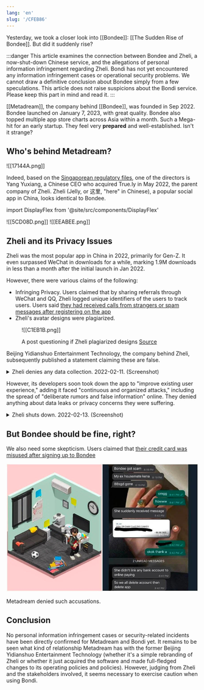 ```yaml
---
lang: 'en'
slug: '/CFEB86'
---
```


Yesterday, we took a closer look into [[Bondee]]: [[The Sudden Rise of Bondee]]. But did it suddenly rise?

:::danger
This article examines the connection between Bondee and Zheli, a now-shut-down Chinese service, and the allegations of personal information infringement regarding Zheli. Bondi has not yet encountered any information infringement cases or operational security problems. We cannot draw a definitive conclusion about Bondee simply from a few speculations. This article does not raise suspicions about the Bondi service. Please keep this part in mind and read it.
:::

[[Metadream]], the company behind [[Bondee]], was founded in Sep 2022. Bondee launched on January 7, 2023, with great quality. Bondee also topped multiple app store charts across Asia within a month. Such a Mega-hit for an early startup. They feel very **prepared** and well-established. Isn't it strange?

## Who's behind Metadream?

![[17144A.png]]

Indeed, based on the [Singaporean regulatory files](https://drive.google.com/file/d/1eIgAcVLUHA7luzCGZT_ed0R27Slwjd03/view), one of the directors is Yang Yuxiang, a Chinese CEO who acquired True.ly in May 2022, the parent company of Zheli. Zheli (Jelly, or 这里, "here" in Chinese), a popular social app in China, looks identical to Bondee.

import DisplayFlex from '@site/src/components/DisplayFlex'

<DisplayFlex>
![[5CD08D.png]]
![[EEABEE.png]]
</DisplayFlex>

## Zheli and its Privacy Issues

Zheli was the most popular app in China in 2022, primarily for Gen-Z. It even surpassed WeChat in downloads for a while, marking 1.9M downloads in less than a month after the initial launch in Jan 2022.

However, there were various claims of the following:

- Infringing Privacy. Users claimed that by sharing referrals through WeChat and QQ, Zheli logged unique identifiers of the users to track users. Users said [they had received calls from strangers or spam messages after registering on the app](https://www.sixthtone.com/news/1009661/metaverse-like-app-pauses-user-registration-over-data-leak-claims-)
- Zheli's avatar designs were plagiarized.

<figure>

![[C1EB1B.png]]

<figcaption>

A post questioning if Zheli plagiarized designs
[Source](https://www.xiaohongshu.com/explore/6204d0490000000021037640)

</figcaption>

</figure>

Beijing Yidianshuo Entertainment Technology, the company behind Zheli, subsequently published a statement claiming these are false.

<details>
<summary>Zheli denies any data collection. 2022-02-11. (Screenshot)</summary>

![[5A4739.png]]

The Zheli app was recently accused of using users' private information, such as their WeChat ID and QQ number, without authorization. This caused concern among users and spread on various platforms. However, after investigation, the claims were found to be false and were part of an organized and planned defamation effort by the app's competitors. Beijing Yidianshuo Entertainment Technology, the company behind the Zheli app, has complied with all relevant laws and regulations and did not use the private information in question. However, the company has collected evidence and reported the incident to the police, and reserved the right to take legal action.

</details>

However, its developers soon took down the app to "improve existing user experience," adding it faced "continuous and organized attacks," including the spread of "deliberate rumors and false information" online. They denied anything about data leaks or privacy concerns they were suffering.

<details>
<summary>Zheli shuts down. 2022-02-13. (Screenshot)</summary>

![[474D9E.png]]

Zheli is a new app that has faced continuous and organized attacks, causing rumors to be spread and negative reviews to be posted on various platforms. The company has taken legal action to defend its reputation. However, the app also has technical issues, such as freezes, crashes, and delays, which still need to be resolved. To improve the user experience, the company has decided to remove the app from the app store for a large-scale system upgrade and focus on fixing existing problems. The company hopes to hear from users through their question and suggestion channels and their official Weibo account.

</details>

## But Bondee should be fine, right?

We also need some skepticism. Users claimed that [their credit card was misused after signing up to Bondee](https://www.thestar.com.my/aseanplus/aseanplus-news/2023/01/28/singapore-based-social-networking-app-bondee-hit-with-allegations-of-credit-card-misuse)

![Users claiming their credit card was misused](../assets/116268.png)

Metadream denied such accusations.

## Conclusion

No personal information infringement cases or security-related incidents have been directly confirmed for Metadream and Bondi yet. It remains to be seen what kind of relationship Metadream has with the former Beijing Yidianshuo Entertainment Technology (whether it's a simple rebranding of Zheli or whether it just acquired the software and made full-fledged changes to its operating policies and policies). However, judging from Zheli and the stakeholders involved, it seems necessary to exercise caution when using Bondi.
